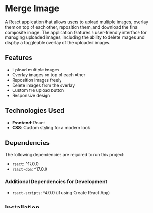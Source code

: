 # Merge Image

A React application that allows users to upload multiple images, overlay them on top of each other, reposition them, and download the final composite image. The application features a user-friendly interface for managing uploaded images, including the ability to delete images and display a toggleable overlay of the uploaded images.

## Features

- Upload multiple images
- Overlay images on top of each other
- Reposition images freely
- Delete images from the overlay
- Custom file upload button
- Responsive design

## Technologies Used

- **Frontend**: React
- **CSS**: Custom styling for a modern look

## Dependencies

The following dependencies are required to run this project:

- `react`: ^17.0.0
- `react-dom`: ^17.0.0

### Additional Dependencies for Development

- `react-scripts`: ^4.0.0 (if using Create React App)

## Installation

1. **Clone the repository**:

   ```bash
   git clone https://github.com/ashutoshjha23/merge-image.git
